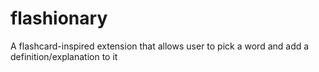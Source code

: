 # flashionary
A flashcard-inspired extension that allows user to pick a word and add a definition/explanation to it
